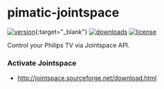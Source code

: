 pimatic-jointspace
==================

[![version](https://img.shields.io/npm/v/pimatic-jointspace.svg?branch=master?style=flat-square)](https://www.npmjs.com/package/pimatic-jointspace){:target="_blank"}
[![downloads](https://img.shields.io/npm/dm/pimatic-jointspace.svg?branch=master?style=flat-square)](https://www.npmjs.com/package/pimatic-jointspace)
[![license](https://img.shields.io/github/license/quotschmacher/pimatic-jointspace.svg)](https://github.com/quotschmacher/pimatic-jointspace)

Control your Philips TV via Jointspace API.

### Activate Jointspace
* http://jointspace.sourceforge.net/download.html
